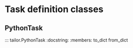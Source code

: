 # Task definition classes

## PythonTask

::: tailor.PythonTask
    :docstring:
    :members: to_dict from_dict
